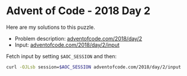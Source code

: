 # Advent of Code - 2018 Day 2
Here are my solutions to this puzzle.

* Problem description: [adventofcode.com/2018/day/2](https://adventofcode.com/2018/day/2)
* Input: [adventofcode.com/2018/day/2/input](https://adventofcode.com/2018/day/2/input)

Fetch input by setting `$AOC_SESSION` and then:
```bash
curl -OJLsb session=$AOC_SESSION adventofcode.com/2018/day/2/input
```
